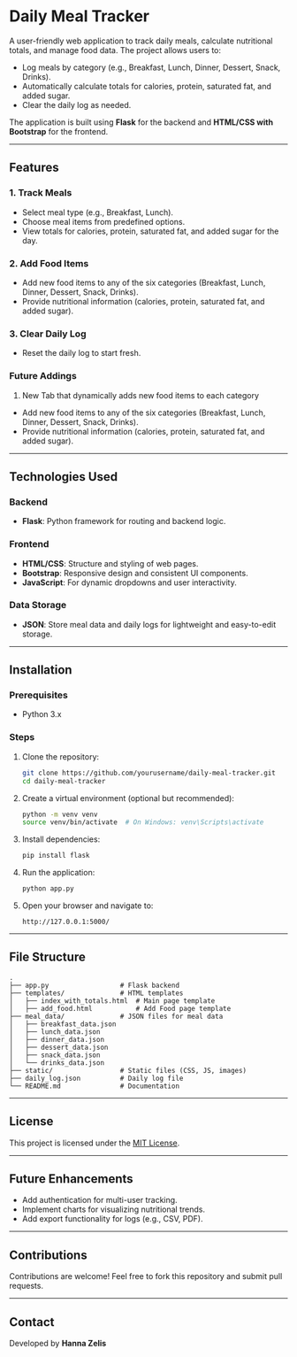 # Daily Meal Tracker

A user-friendly web application to track daily meals, calculate nutritional totals, and manage food data. The project allows users to:

- Log meals by category (e.g., Breakfast, Lunch, Dinner, Dessert, Snack, Drinks).
- Automatically calculate totals for calories, protein, saturated fat, and added sugar.
- Clear the daily log as needed.

The application is built using **Flask** for the backend and **HTML/CSS with Bootstrap** for the frontend.

---

## Features

### 1. Track Meals
- Select meal type (e.g., Breakfast, Lunch).
- Choose meal items from predefined options.
- View totals for calories, protein, saturated fat, and added sugar for the day.

### 2. Add Food Items
- Add new food items to any of the six categories (Breakfast, Lunch, Dinner, Dessert, Snack, Drinks).
- Provide nutritional information (calories, protein, saturated fat, and added sugar).

### 3. Clear Daily Log
- Reset the daily log to start fresh.

### Future Addings
1. New Tab  that dynamically adds new food items to each category
- Add new food items to any of the six categories (Breakfast, Lunch, Dinner, Dessert, Snack, Drinks).
- Provide nutritional information (calories, protein, saturated fat, and added sugar).



---

## Technologies Used

### Backend
- **Flask**: Python framework for routing and backend logic.

### Frontend
- **HTML/CSS**: Structure and styling of web pages.
- **Bootstrap**: Responsive design and consistent UI components.
- **JavaScript**: For dynamic dropdowns and user interactivity.

### Data Storage
- **JSON**: Store meal data and daily logs for lightweight and easy-to-edit storage.

---

## Installation

### Prerequisites
- Python 3.x

### Steps
1. Clone the repository:
   ```bash
   git clone https://github.com/yourusername/daily-meal-tracker.git
   cd daily-meal-tracker
   ```

2. Create a virtual environment (optional but recommended):
   ```bash
   python -m venv venv
   source venv/bin/activate  # On Windows: venv\Scripts\activate
   ```

3. Install dependencies:
   ```bash
   pip install flask
   ```

4. Run the application:
   ```bash
   python app.py
   ```

5. Open your browser and navigate to:
   ```
   http://127.0.0.1:5000/
   ```

---

## File Structure

```
.
├── app.py                  # Flask backend
├── templates/              # HTML templates
│   ├── index_with_totals.html  # Main page template
│   ├── add_food.html           # Add Food page template
├── meal_data/              # JSON files for meal data
│   ├── breakfast_data.json
│   ├── lunch_data.json
│   ├── dinner_data.json
│   ├── dessert_data.json
│   ├── snack_data.json
│   └── drinks_data.json
├── static/                 # Static files (CSS, JS, images)
├── daily_log.json          # Daily log file
└── README.md               # Documentation
```

---

## License

This project is licensed under the [MIT License](LICENSE).

---

## Future Enhancements

- Add authentication for multi-user tracking.
- Implement charts for visualizing nutritional trends.
- Add export functionality for logs (e.g., CSV, PDF).

---

## Contributions

Contributions are welcome! Feel free to fork this repository and submit pull requests.

---

## Contact

Developed by **Hanna Zelis**
